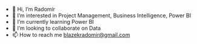 - 👋 Hi, I’m Radomír
- 👀 I’m interested in Project Management, Business Intelligence, Power BI
- 🌱 I’m currently learning Power BI
- 💞️ I’m looking to collaborate on Data
- 📫 How to reach me blazekradomir@gmail.com

<!---
blazekradomir/blazekradomir is a ✨ special ✨ repository because its `README.md` (this file) appears on your GitHub profile.
You can click the Preview link to take a look at your changes.
--->
